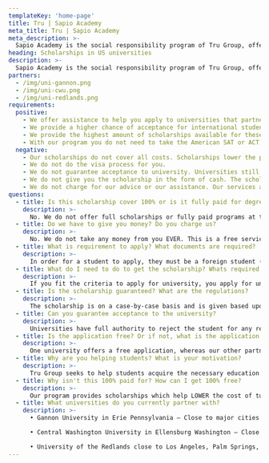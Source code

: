 ```yaml
---
templateKey: 'home-page'
title: Tru | Sapio Academy
meta_title: Tru | Sapio Academy
meta_description: >-
  Sapio Academy is the social responsibility program of Tru Group, offering scholarships and services to students around the world. It is a personal motivation and mentorship brand, created to promote the advancement of empathy, awareness, and acting with intention.
heading: Scholarships in US universities
description: >-
  Sapio Academy is the social responsibility program of Tru Group, offering scholarships and services to students around the world. It is a personal motivation and mentorship brand, created to promote the advancement of empathy, awareness, and acting with intention.
partners:
  - /img/uni-gannon.png
  - /img/uni-cwu.png
  - /img/uni-redlands.png
requirements:
  positive:
    - We offer assistance to help you apply to universities that partner with us and a scholarship to LOWER the cost of tuition. We do not charge you any cost for our help.
    - We provide a higher chance of acceptance for international students applying to our partner universities.
    - We provide the highest amount of scholarships available for these partnered universities.
    - With our program you do not need to take the American SAT or ACT, and if your English scores are not high enough, we have partners that offer ESL training.
  negative:
    - Our scholarships do not cover all costs. Scholarships lower the price of tuition but do not completely cover tuition or living costs 100%. There is still a cost, but it is 10-50% lower than the cost to USA students.
    - We do not do the visa process for you.
    - We do not guarantee acceptance to university. Universities still have absolute control of their admission process, but we have a 98% higher acceptance rate than international students who apply without our services.
    - We do not give you the scholarship in the form of cash. The scholarship (if you are accepted) is automatically deducted from your tuition bill.
    - We do not charge for our advice or our assistance. Our services are completely free (Tru Group does not charge you for any assistance given to apply to universities within our network). There may be a cost for the application (which is by the university), but we make sure if accepted we have reduced the cost of tuition by that amount.
questions:
  - title: Is this scholarship cover 100% or is it fully paid for degree?
    description: >-
      No. We do not offer full scholarships or fully paid programs at this time, due to legal and visa issues. Students will be responsible for any remaining costs after the scholarship. A student can get support from their parent or relative, get a loan from their home-country or with a cosigner from USA, they can get additional external scholarships from another source like a religious institution or another nonprofit, or they can get support from a company. We do not help students get the remaining funds. They are required to secure that financial support on their own.
  - title: Do we have to give you money? Do you charge us?
    description: >-
      No. We do not take any money from you EVER. This is a free service, so we encourage you to NOT PAY FOR AN AGENT! Agents charge you money for their services and then charge you money for applications. We charge you nothing for our time and our advocacy, and the only money you will ever pay is directly to the university (for application fee and when you actually go to university to pay the tuition and living costs). We want you to say your money on agency fees, and to use that money to pay for your visa, airfare and tuition and living costs. We believe very strongly to not charge you for our services and our time. The CEO of Tru Group is a business professor and a nonprofit leader, and he believes that education can determine a successful life, so he is trying to help all students get a quality and practical education for the lowest price available.
  - title: What is requirement to apply? What documents are required?
    description: >-
      In order for a student to apply, they must be a foreign student (not have a USA Passport), must be about to graduate or have graduated high school, must have at least average grades, and must have the ability to pay the remaining cost of tuition and living after the scholarship. For documents, through our partnership, it means that students are not required to take the American SAT or ACT test. Needed from the student to apply is an application, proof of the ability to pay the remaining costs after scholarship, transcripts of grades from high school and any university courses the student might have taken, letters of recommendation, English test scores if available, and sometimes universities request an essay or statement of purpose are all required for the application process. Students with a financial sponsor to help them pay the remaining costs, but who are unsure about their grades or results should directly contact our volunteer advisor to assist you in understanding your options. Students without a financial sponsor are not able to apply to university (since part of the application process is to prove you have the financial resources to afford the remaining costs after you get a scholarship).
  - title: What do I need to do to get the scholarship? Whats required of me? How long is the scholarship for? Do I need to reapply?
    description: >-
      If you fit the criteria to apply for university, you apply for university, and you are accepted to university, you will get a scholarship (amount of scholarship is case-by-case). Whatever scholarship you are told you will get, you will receive that scholarship every year you are taking courses as long as you a student in good standing at the university. The money is not given to you directly, but is deducted from the bill you owe the university. Unlike other scholarships you do not need to reapply, and there is no requirement for research. We only ask that students take their studying seriously, and are dedicated to using education to make a positive impact in the world. The scholarship is for 4 years for bachelors, and 2 years for masters.
  - title: Is the scholarship guaranteed? What are the regulations?
    description: >-
      The scholarship is on a case-by-case basis and is given based upon evaluation of the students grades, the likelihood that they have a financial supporter to cover the remaining costs after the scholarship, and the students overall attitude and ability to understand the volunteer advisor. The university application process will decide how much the student scholarship will be. There are a few partner universities that allow our volunteer advisors to set the exact scholarship amount before application. If this occurs, then the student is guaranteed that amount of scholarship if they are accepted into university.
  - title: Can you guarantee acceptance to the university?
    description: >-
      Universities have full authority to reject the student for any reason. The university application process will decide how much the student scholarship will be. There are a few partner universities that allow our volunteer advisors to set the exact scholarship amount before application. If this occurs, then the student is guaranteed that amount of scholarship if they are accepted into university.  If the student is rejected, our staff will determine what reason the university has, and will advise the student accordingly.
  - title: Is the application free? Or if not, what is the application cost? Is there any other costs to get your assistance?
    description: >-
      One university offers a free application, whereas our other partners offer their application at $50 (a reduced price from the normal $200 application cost). Our services and assistance is absolutely free. We partner with a global nonprofit (Civic Enterprise Network) so that our services are FREE to any student who wishes to get our help.
  - title: Why are you helping students? What is your motivation?
    description: >-
      Tru Group seeks to help students acquire the necessary education they need to be successful. It is part of our social responsibility program created by the CEO of our company. Money from our brands is collected and used to support this social responsibility program to ensure that we are able to assist students for FREE and are able to provide them with access to quality education and scholarships. We will continue to look for more partner universities to offer a wider variety of opportunities for students.
  - title: Why isn't this 100% paid for? How can I get 100% free?
    description: >-
      Our program provides scholarships which help LOWER the cost of tuition. We are not a sponsor. However we are willing to work with anyone who has a financial sponsor, to help the sponsor pay less money. Financial Sponsors are individuals or companies who support one student to go to university. We are a scholarship program which helps lower the cost of university for many students and provides free services to students interested in studying in USA (normally our service would cost $3,000).
  - title: What universities do you currently partner with?
    description: >-
      • Gannon University in Erie Pennsylvania – Close to major cities such as Pittsburgh, Cleveland, DC, NYC (our social level partner, which means we can provide a free application to students, and can directly advocate on your behalf with scholarships from 10% to 50%). Available Programs: ESL Training, Bachelors Degree, Masters Degree, Summer Programs. 

      • Central Washington University in Ellensburg Washington – Close to Silicon Valley and Seattle (our responsibility level partner, which means we can provide a low cost $50 application to students and scholarships from 10% to 50% off tuition). Available Programs: ESL Training, Bachelors Degree, Masters Degree. 

      • University of the Redlands close to Los Angeles, Palm Springs, Hollywood, and San Diego and is of a higher university rank (our responsibility level partner, which means we can provide a low cost $50 application to students and scholarships from 5% to 33% off tuition). Available Programs: Bachelors Degree.
---
```

